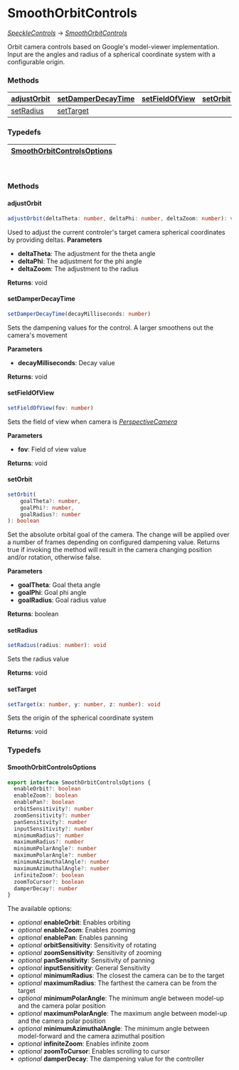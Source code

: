 # SmoothOrbitControls
[_SpeckleControls_](/viewer/speckle-controls-api.md) -> [_SmoothOrbitControls_](/viewer/smooth-orbit-controls-api.md)

Orbit camera controls based on Google's model-viewer implementation. Input are the angles and radius of a spherical coordinate system with a configurable origin.

### <h3>Methods</h3>

| [adjustOrbit](/viewer/smooth-oribt-controls-api.md#adjustorbit)               | [setDamperDecayTime](/viewer/smooth-oribt-controls-api.md#setdamperdecaytime)       | [setFieldOfView](/viewer/smooth-oribt-controls-api.md#setfieldofview)                     | [setOrbit](/viewer/smooth-oribt-controls-api.md#setorbit)         |
| :---------------------------------------------------- | :-------------------------------------------------------- | :------------------------------------------------------------------ | :---------------------------------------------------- |
| [setRadius](/viewer/smooth-oribt-controls-api.md#setradius)   | [setTarget](/viewer/smooth-oribt-controls-api.md#settarget)  

### <h3>Typedefs</h3>

| [SmoothOrbitControlsOptions](/viewer/smooth-oribt-controls-api.md#smoothorbitcontrolsoptions)  |
:---------------------------------------------------- | 

</br>

### <h3>Methods</h3>

#### <b>adjustOrbit</b>

```ts
adjustOrbit(deltaTheta: number, deltaPhi: number, deltaZoom: number): void
```

Used to adjust the current controler's target camera spherical coordinates by providing deltas.
**Parameters**

- **deltaTheta**: The adjustment for the theta angle
- **deltaPhi**: The adjustment for the phi angle
- **deltaZoom**: The adjustment to the radius

**Returns**: void


#### <b>setDamperDecayTime</b>

```ts
setDamperDecayTime(decayMilliseconds: number)
```

Sets the dampening values for the control. A larger smoothens out the camera's movement

**Parameters**

- **decayMilliseconds**: Decay value

**Returns**: void



#### <b>setFieldOfView</b>

```ts
setFieldOfView(fov: number)
```

Sets the field of view when camera is [_PerspectiveCamera_](https://threejs.org/docs/index.html?q=persp#api/en/cameras/PerspectiveCamera)

**Parameters**

- **fov**: Field of view value

**Returns**: void

#### <b>setOrbit</b>

```ts
setOrbit(
    goalTheta?: number,
    goalPhi?: number,
    goalRadius?: number
): boolean
```

Set the absolute orbital goal of the camera. The change will be applied over a number of frames depending on configured dampening value. Returns true if invoking the method will result in the camera changing position and/or rotation, otherwise false.

**Parameters**

- **goalTheta**: Goal theta angle
- **goalPhi**: Goal phi angle
- **goalRadius**: Goal radius value

**Returns**: boolean

#### <b>setRadius</b>

```ts
setRadius(radius: number): void
```
Sets the radius value

**Returns**: void


#### <b>setTarget</b>

```ts
setTarget(x: number, y: number, z: number): void
```
Sets the origin of the spherical coordinate system

**Returns**: void

### <h3>Typedefs</h3>

#### <b>SmoothOrbitControlsOptions</b>

```ts
export interface SmoothOrbitControlsOptions {
  enableOrbit?: boolean
  enableZoom?: boolean
  enablePan?: boolean
  orbitSensitivity?: number
  zoomSensitivity?: number
  panSensitivity?: number
  inputSensitivity?: number
  minimumRadius?: number
  maximumRadius?: number
  minimumPolarAngle?: number
  maximumPolarAngle?: number
  minimumAzimuthalAngle?: number
  maximumAzimuthalAngle?: number
  infiniteZoom?: boolean
  zoomToCursor?: boolean
  damperDecay?: number
}
```
The available options:
- _optional_ **enableOrbit**: Enables orbiting
- _optional_ **enableZoom**: Enables zooming
- _optional_ **enablePan**: Enables panning
- _optional_ **orbitSensitivity**: Sensitivity of rotating
- _optional_ **zoomSensitivity**: Sensitivity of zooming
- _optional_ **panSensitivity**: Sensitivity of panning
- _optional_ **inputSensitivity**: General Sensitivity
- _optional_ **minimumRadius**: The closest the camera can be to the target
- _optional_ **maximumRadius**: The farthest the camera can be from the target
- _optional_ **minimumPolarAngle**: The minimum angle between model-up and the camera polar position
- _optional_ **maximumPolarAngle**: The maximum angle between model-up and the camera polar position
- _optional_ **minimumAzimuthalAngle**: The minimum angle between model-forward and the camera azimuthal position
- _optional_ **infiniteZoom**: Enables infinite zoom
- _optional_ **zoomToCursor**: Enables scrolling to cursor
- _optional_ **damperDecay**: The dampening value for the controller





